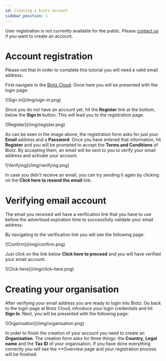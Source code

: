 ```yaml
---
id: Creating a biotz account
sidebar_position: 1
---
```

User registration is not currently available for the public. Please [contact us](https://www.biotz.io/contact-us) if you want to create an account.

# Account registration


Please not that In order to complete this tutorial you will need a valid email address.

First navigate to the [Biotz Cloud](https://auth.biotz.io/realms/biotz-platform/protocol/openid-connect/auth?client_id=biotz-platform-spa&redirect_uri=https%3A%2F%2Fapp.biotz.io%2Foverview&state=9821fae0-b8ea-4b9f-b7f2-ebe9ad3c482c&response_mode=fragment&response_type=code&scope=openid&nonce=2063c301-fb70-4d7e-81f0-5790cefcf23f&ui_locales=en&code_challenge=bj-DokiKe4Pu4Xfta9-fhtiK1qjA8--GqPnUwWXfv1Y&code_challenge_method=S256). Once here you will be presented with the login page:

<div class="tutorial-image-container">
    ![Sign in](/img/sign-in.png)
</div>

Since you do not have an account yet, hit the **Register** link at the bottom, below the **Sign In** button. This will lead you to the registration page.

<div class="tutorial-image-container">
    ![Register](/img/register.png)
</div>

As can be seen in the image above, the registration form asks for just your **Email** address and a **Password**. Once you have entered that information, hit **Register** and you will be prompted to accept the **Terms and Conditions** of Biotz. By accepting them, an email will be sent to you to verify your email address and activate your account.

<div class="tutorial-image-container">
    ![Verifying](/img/verifying.png)
</div>

In case you didn’t receive an email, you can try sending it again by clicking on the **Click here to resend the email** link.

# Verifying email account

The email you received will have a verification link that you have to use before the advertised expiration time to successfully validate your email address.

By navigating to the verification link you will see the following page:

<div class="tutorial-image-container">
    ![Confirm](/img/confirm.png)
</div>

Just click on the link below **Click here to proceed** and you will have verified your email account.

<div class="tutorial-image-container">
    ![Click here](/img/click-here.png)
</div>

# Creating your organisation

After verifying your email address you are ready to login into Biotz. Go back to the login page at Biotz Cloud, introduce your login credentials and hit **Sign In**. Next, you will be presented with the following page:

<div class="tutorial-image-container">
    ![Organisation](/img/organisation.png)
</div>

In order to finish the creation of your account you need to create an **Organisation**. The creation form asks for three things: the **Country**, **Legal name** and the **Tax ID** of your organisation. If you have done everything correctly you will see the **Overview page and your registration process will be finished.

